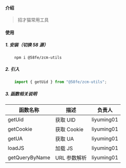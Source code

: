 #### 介绍

> 招才猫常用工具

#### 使用

##### 1. 安装（切换 58 源）

```shell
    npm i @58fe/zcm-utils
```

##### 2. 引入

```js
	import { getUid } from "@58fe/zcm-utils";
```

##### 3. 函数相关说明

| 函数名称       | 描述         | 负责人     |
| -------------- | ------------ | ---------- |
| getUid         | 获取 UID     | liyuming01 |
| getCookie      | 获取 Cookie  | liyuming01 |
| getUA          | 获取 UA      | liyuming01 |
| loadJS         | 加载 JS      | liyuming01 |
| getQueryByName | URL 参数解析 | liyuming01 |